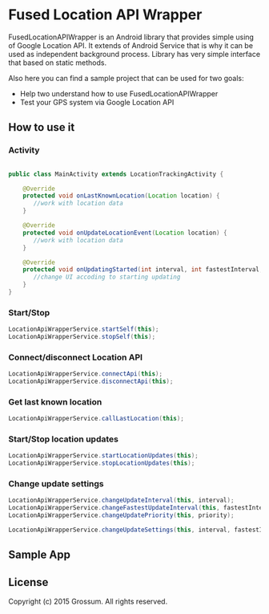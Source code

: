 # Fused Location API Wrapper
FusedLocationAPIWrapper is an Android library that provides simple using of Google Location API. It extends of Android Service that is why it can be used as independent background process. 
Library has very simple interface that based on static methods.

Also here you can find a sample project that can be used for two goals:
- Help two understand how to use FusedLocationAPIWrapper
- Test your GPS system via Google Location API

How to use it
---------------

### Activity

```java

public class MainActivity extends LocationTrackingActivity {

    @Override
    protected void onLastKnownLocation(Location location) {
       //work with location data
    }

    @Override
    protected void onUpdateLocationEvent(Location location) {
       //work with location data
    }

    @Override
    protected void onUpdatingStarted(int interval, int fastestInterval, String priority) {
       //change UI accoding to starting updating
    }
}
```
### Start/Stop

```java
LocationApiWrapperService.startSelf(this);
LocationApiWrapperService.stopSelf(this);
```
### Connect/disconnect Location API
```java
LocationApiWrapperService.connectApi(this);
LocationApiWrapperService.disconnectApi(this);
```
### Get last known location

```java
LocationApiWrapperService.callLastLocation(this);
```
### Start/Stop location updates

```java
LocationApiWrapperService.startLocationUpdates(this);
LocationApiWrapperService.stopLocationUpdates(this);
```
### Change update settings

```java
LocationApiWrapperService.changeUpdateInterval(this, interval);
LocationApiWrapperService.changeFastestUpdateInterval(this, fastestInterval);
LocationApiWrapperService.changeUpdatePriority(this, priority);

LocationApiWrapperService.changeUpdateSettings(this, interval, fastestInterval, priority);
```

Sample App
---------------

License
-------
Copyright (c) 2015 Grossum. All rights reserved.
